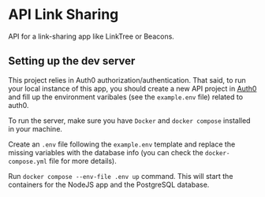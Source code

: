 # API Link Sharing

API for a link-sharing app like LinkTree or Beacons.

## Setting up the dev server

This project relies in Auth0 authorization/authentication. That said, to run your local instance of this app, you should create a new API project in [Auth0](https://auth0.com/) and fill up the environment varibales (see the `example.env` file) related to auth0.

To run the server, make sure you have `Docker` and `docker compose` installed in your machine.

Create an `.env` file following the `example.env` template and replace the missing variables with the database info (you can check the `docker-compose.yml` file for more details).

Run `docker compose --env-file .env up` command. This will start the containers for the NodeJS app and the PostgreSQL database.
